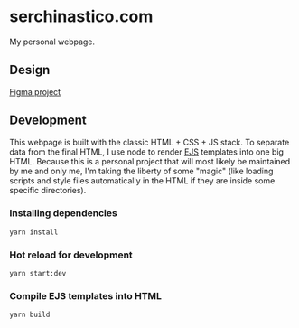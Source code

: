 # serchinastico.com

My personal webpage.

## Design

[Figma project](https://www.figma.com/file/jMwPcWGWzCB2xYoUKiLtVG/serchinastico.com?type=design&node-id=0%3A1&mode=design&t=ZjPpxGFgTojKWbLq-1)

## Development

This webpage is built with the classic HTML + CSS + JS stack. To separate data from the final HTML, I use node to render [EJS](https://github.com/mde/ejs) templates into one big HTML. Because this is a personal project that will most likely be maintained by me and only me, I'm taking the liberty of some "magic" (like loading scripts and style files automatically in the HTML if they are inside some specific directories).

### Installing dependencies

`yarn install`

### Hot reload for development

`yarn start:dev`

### Compile EJS templates into HTML

`yarn build`
